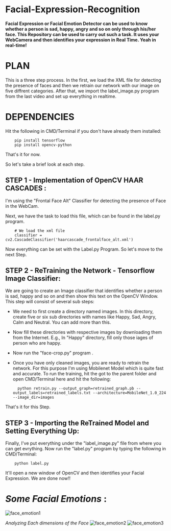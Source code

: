 # Facial-Expression-Recognition

**Facial Expression or Facial Emotion Detector can be used to know whether a person is sad, happy, angry and so on only through his/her face. This Repository can be used to carry out such a task. It uses your WebCamera and then identifies your expression in Real Time. Yeah in real-time!**

# PLAN

This is a three step process. In the first, we load the XML file for detecting the presence of faces and then we retrain our network with our image on five diffrent categories. After that, we import the label_image.py program from the last video and set up everything in realtime.

# DEPENDENCIES

Hit the following in CMD/Terminal if you don't have already them installed:

		pip install tensorflow
		pip install opencv-python
That's it for now.

So let's take a brief look at each step.

## STEP 1 - Implementation of OpenCV HAAR CASCADES :

I'm using the "Frontal Face Alt" Classifier for detecting the presence of Face in the WebCam.

Next, we have the task to load this file, which can be found in the label.py program.

		# We load the xml file
		classifier = cv2.CascadeClassifier('haarcascade_frontalface_alt.xml')
		
Now everything can be set with the Label.py Program. So let's move to the next Step.

## STEP 2 - ReTraining the Network - Tensorflow Image Classifier:

We are going to create an Image classifier that identifies whether a person is sad, happy and so on and then show this text on the OpenCV Window. This step will consist of several sub steps:

- We need to first create a directory named images. In this directory, create five or six sub directories with names like Happy, Sad, Angry, Calm and Neutral. You can add more than this.

- Now fill these directories with respective images by downloading them from the Internet. E.g., In "Happy" directory, fill only those iages of person who are happy.

- Now run the "face-crop.py" program .

- Once you have only cleaned images, you are ready to retrain the network. For this purpose I'm using Mobilenet Model which is quite fast and accurate. To run the training, hit the got to the parent folder and open CMD/Terminal here and hit the following:

        python retrain.py --output_graph=retrained_graph.pb --output_labels=retrained_labels.txt --architecture=MobileNet_1.0_224 --image_dir=images
That's it for this Step.

## STEP 3 - Importing the ReTrained Model and Setting Everything Up:

Finally, I've put everything under the "label_image.py" file from where you can get evrything. Now run the "label.py" program by typing the following in CMD/Terminal:

        python label.py
It'll open a new window of OpenCV and then identifies your Facial Expression. We are done now!!

# *Some Facial Emotions* :

![face_emotion1](https://www.psychonomic.org/resource/resmgr/featured_content/content_pictures/8.26.16emofaces.png)

*Analyzing Each dimensions of the Face*
![face_emotion2](https://i.pinimg.com/originals/37/3c/4a/373c4a10b7185a59b33a79dce3340c74.jpg)
![face_emotion3](https://acart.com/wp-content/uploads/2017/04/facial-recognition-img2.jpg)
